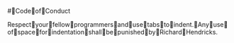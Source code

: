 #💩Code💩of💩Conduct

Respect💩your💩fellow💩programmers💩and💩use💩tabs💩to💩indent.💩Any💩use💩of💩space💩for💩indentation💩shall💩be💩punished💩by💩Richard💩Hendricks.
